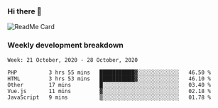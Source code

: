 ### Hi there 👋

<!--
**itzcy/itzcy** is a ✨ _special_ ✨ repository because its `README.md` (this file) appears on your GitHub profile.

Here are some ideas to get you started:

- 🔭 I’m currently working on ...
- 🌱 I’m currently learning ...
- 👯 I’m looking to collaborate on ...
- 🤔 I’m looking for help with ...
- 💬 Ask me about ...
- 📫 How to reach me: ...
- 😄 Pronouns: ...
- ⚡ Fun fact: ...
-->
![ReadMe Card](https://github-readme-stats.vercel.app/api?username=itzcy&show_icons=true&title_color=2d3198&icon_color=797cb8&text_color=24292e&bg_color=f6f8fa)

### Weekly development breakdown
<!--START_SECTION:waka-->
```text
Week: 21 October, 2020 - 28 October, 2020

PHP          3 hrs 55 mins   ███████████▓░░░░░░░░░░░░░   46.50 % 
HTML         3 hrs 53 mins   ███████████▓░░░░░░░░░░░░░   46.10 % 
Other        17 mins         █░░░░░░░░░░░░░░░░░░░░░░░░   03.40 % 
Vue.js       11 mins         ▓░░░░░░░░░░░░░░░░░░░░░░░░   02.18 % 
JavaScript   9 mins          ▒░░░░░░░░░░░░░░░░░░░░░░░░   01.78 % 
```
<!--END_SECTION:waka-->
